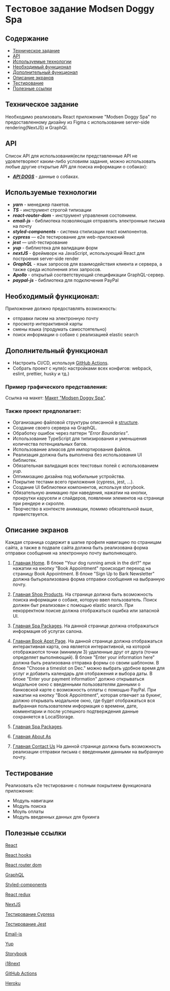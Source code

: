 # Tестовое задание Modsen Doggy Spa


## Содержание


- [Техническое задание](#Техническое-задание)
- [API](#API)
- [Используемые технологии](#Используемые-технологии)
- [Необходимый функционал](#Необходимый-функционал)
- [Дополнительный функционал](#Дополнительный-функционал)
- [Описание экранов](#Описание-экранов)
- [Тестирование](#Тестирование)
- [Полезные ссылки](#Полезные-ссылки)


## Техническое задание


Необходимо реализовать React приложение "Modsen Doggy Spa" по предоставленному дизайну из Figma
с использование server-side rendering(NextJS) и GraphQl.


## API 

Список API для использования(если представленные API не удовлетворяют каким-либо условиям задания, можно использовать любые
другие открытые API для поиска информации о собаках):
- ***[API DOGS](https://api-ninjas.com/api/dogs)*** - данные о собаках.


## Используемые технологии


- **_yarn_** - менеджер пакетов.
- **_TS_** - инструмент строгой типизации
- **_react-router-dom_** - инструмент управления состоянием.
- **_email-js_** - библиотека позволяющая отправлять электронные письма на почту
- ***styled-components*** - система стилизации react компонентов.
- ***cypress*** — e2e тестирование для web-приложений
- ***jest*** — unit-тестирование
- **_yup_** - библиотека для валидации форм
- **_nextJS_** - фреймворк на JavaScript, использующий React для построения server-side render
- **_GraphQL_** - язык запросов для взаимодействия клиента и сервера, а также среда исполнения этих запросов.
- **_Apollo_** - открытый соответствующий спецификации GraphQL-сервер.
- **_paypal-js_** - библиотека для подключения PayPal


## Необходимый функционал:

Приложение должно предоставлять возможность:

- отправки писем на электронную почту
- просмотр интерактивной карты
- смены языка (продумать самостоятельно)
- поиск информации о собаке с реализацией elastic search


## Дополнительный функционал

- Настроить CI/CD, используя [GitHub Actions](https://github.com/features/actions).
- Собрать проект с нуля(с настройками всех конфигов: webpack, eslint, prettier, husky и тд.)


### Пример графического представления:


Ссылка на макет: [Макет "Modsen Doggy Spa"](<https://www.figma.com/file/V2FX9rcQ2AUAuhrTSN3EwO/Modsen-Doggy-Spa?node-id=0-1&t=trQ4MSsKK7EV56dv-0>).


### Также проект предполагает:


- Организацию файловой структуры описанной в [structure](https://github.com/mkrivel/structure).
- Создание своего сервера на GraphQL.
- Обработку ошибок через паттерн _"Error Boundaries"_.
- Использование TypeScript для типизирования и уменьшения количества потенциальных багов.
- Использование алиасов для импортирования файлов.
- Реализация должна быть выполнена без использования UI библиотек.
- Обязательная валидация всех текстовых полей с использованием _yup_.
- Оптимизацию дизайна под мобильные устройства.
- Покрытие тестами всего приложения (cypress, jest, ...).
- Создание UI библиотеки компонентов, используя storybook.
- Обязательную анимацию при наведения, нажатии на кнопки, прокрутки карусели и слайдеров, появлении элементов на странице при рендере и скролле.
- Творчество в контексте анимации, помимо обязательной выше, приветствуется.


## Описание экранов

Каждая страница содержит в шапке профиля навигацию по страницам сайта, а также в подвале сайта 
должна быть реализована форма отправки сообщения на электронную почту выполняющего.


1. [Главная Home](<https://www.figma.com/file/V2FX9rcQ2AUAuhrTSN3EwO/Modsen-Doggy-Spa?node-id=1-16057&t=trQ4MSsKK7EV56dv-0>).
В блоке "Your dog running amok in the dirt?" при нажатии на кнопку "Book Appointment" происходит переход на страницу Book Appointment.
В блоке "Sign Up to Bark Newsletter" должна бытьреализована форма отправки сообщения на выбранную почту.

2. [Главная Shop Products](<https://www.figma.com/file/V2FX9rcQ2AUAuhrTSN3EwO/Modsen-Doggy-Spa?node-id=1-16378&t=trQ4MSsKK7EV56dv-0>).
На странице должна быть возможность поиска информации о собаке, которую ввел пользователь. Поиск должен быт реализован с помощью elastic search.
При некорректном поиске должна отображаться ошибка или запасной UI. 

3. [Главная Spa Packages](<https://www.figma.com/file/V2FX9rcQ2AUAuhrTSN3EwO/Modsen-Doggy-Spa?node-id=1-15485&t=trQ4MSsKK7EV56dv-0>).
На данной странице должна отображаться информация об услугах салона.

4. [Главная Book Appt Page](<https://www.figma.com/file/V2FX9rcQ2AUAuhrTSN3EwO/Modsen-Doggy-Spa?node-id=1-16786&t=trQ4MSsKK7EV56dv-0>).
На данной странице должна отображаться интерактивная карта, она является интерактивной, на которой отображаются точки (минимум 3) удаленные друг от друга (точки определяет выполняющий).
В блоке "Enter your information here" должна быть реализована отправка формы со своим шаблоном.
В блоке "Choose a timeslot on Dec." можно выбрать удобное время для услуг и добавить календарь для отображения и выбора даты.
В блоке "Enter your payment information" должно открываться модальное окно с введенными пользователям данными о банковской карте с возможность оплаты с помощью PayPal.
При нажатии на кнопку "Book Appointment", которая отвечает за букинг, должно открывать модальное окно, где будет отображаться вся выбранная пользователем информация о времени, дате, комментарии и после успешного подтверждения данные сохраняется в LocalStorage.


5. [Главная Spa Packages](<https://www.figma.com/file/V2FX9rcQ2AUAuhrTSN3EwO/Modsen-Doggy-Spa?node-id=1-15572&t=trQ4MSsKK7EV56dv-0>).


6. [Главная About As](<https://www.figma.com/file/V2FX9rcQ2AUAuhrTSN3EwO/Modsen-Doggy-Spa?node-id=1-15255&t=trQ4MSsKK7EV56dv-0>)


7. [Главная Contact Us](<https://www.figma.com/file/V2FX9rcQ2AUAuhrTSN3EwO/Modsen-Doggy-Spa?node-id=1-15667&t=trQ4MSsKK7EV56dv-0>)
На данной странице должна быть возможность реализации отправки письма с введенными данными на выбранную почту.



## Тестирование


Реализовать e2e тестирование c полным покрытием функционала приложения:


- Модуль навигации
- Модуль поиска 
- Моуль оплаты
- Модуль введенных данных для букинга


## Полезные ссылки


[React](https://reactjs.org/docs/getting-started.html)


[React hooks](https://reactjs.org/docs/hooks-intro.html)


[React router dom](https://reacttraining.com/react-router/web/guides/quick-start)


[GraphQL](https://www.apollographql.com/blog/graphql/examples/building-a-graphql-api/)


[Styled-components](https://www.styled-components.com/docs)


[React redux](https://react-redux.js.org/introduction/quick-start)


[NextJS](https://nextjs.org/docs)


[Тестирование Cypress](https://docs.cypress.io/guides/overview/why-cypress.html#In-a-nutshell)


[Тестирование Jest](https://jestjs.io/ru/docs/getting-started)


[Email-js](https://www.emailjs.com/docs/examples/reactjs/)


[Yup](https://www.npmjs.com/package/yup)


[Storybook](https://dev.to/iamrishupatel/how-to-create-a-react-component-library-using-storybook-typescript-scss-and-rollup-4pin)


[i18next](https://react.i18next.com/)


[GitHub Actions](https://github.com/features/actions)


[Heroku](https://devcenter.heroku.com/articles/heroku-cli)
